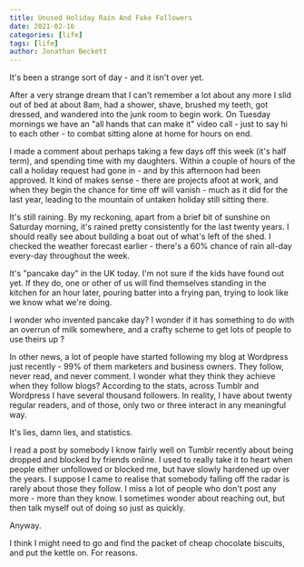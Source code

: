 ```yaml
---
title: Unused Holiday Rain And Fake Followers
date: 2021-02-16
categories: [life]
tags: [life]
author: Jonathan Beckett
---
```


It's been a strange sort of day - and it isn't over yet.

After a very strange dream that I can't remember a lot about any more I slid out of bed at about 8am, had a shower, shave, brushed my teeth, got dressed, and wandered into the junk room to begin work. On Tuesday mornings we have an "all hands that can make it" video call - just to say hi to each other - to combat sitting alone at home for hours on end.

I made a comment about perhaps taking a few days off this week (it's half term), and spending time with my daughters. Within a couple of hours of the call a holiday request had gone in - and by this afternoon had been approved. It kind of makes sense - there are projects afoot at work, and when they begin the chance for time off will vanish - much as it did for the last year, leading to the mountain of untaken holiday still sitting there.

It's still raining. By my reckoning, apart from a brief bit of sunshine on Saturday morning, it's rained pretty consistently for the last twenty years. I should really see about building a boat out of what's left of the shed. I checked the weather forecast earlier - there's a 60% chance of rain all-day every-day throughout the week.

It's "pancake day" in the UK today. I'm not sure if the kids have found out yet. If they do, one or other of us will find themselves standing in the kitchen for an hour later, pouring batter into a frying pan, trying to look like we know what we're doing.

I wonder who invented pancake day? I wonder if it has something to do with an overrun of milk somewhere, and a crafty scheme to get lots of people to use theirs up ?

In other news, a lot of people have started following my blog at Wordpress just recently - 99% of them marketers and business owners. They follow, never read, and never comment. I wonder what they think they achieve when they follow blogs? According to the stats, across Tumblr and Wordpress I have several thousand followers. In reality, I have about twenty regular readers, and of those, only two or three interact in any meaningful way.

It's lies, damn lies, and statistics.

I read a post by somebody I know fairly well on Tumblr recently about being dropped and blocked by friends online. I used to really take it to heart when people either unfollowed or blocked me, but have slowly hardened up over the years. I suppose I came to realise that somebody falling off the radar is rarely about those they follow. I miss a lot of people who don't post any more - more than they know. I sometimes wonder about reaching out, but then talk myself out of doing so just as quickly.

Anyway.

I think I might need to go and find the packet of cheap chocolate biscuits, and put the kettle on. For reasons.